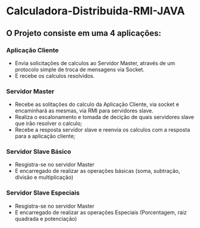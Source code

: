# Calculadora-Distribuida-RMI-JAVA

## O Projeto consiste em uma 4 aplicações:

### Aplicação Cliente 
- Envia solicitações de calculos ao Servidor Master, através de um protocolo simple de troca de mensagens via Socket. 
- E recebe os calculos resolvidos. 
  
### Servidor Master
- Recebe as solitações do calculo da Aplicação Cliente, via socket e encaminhará as mesmas, via RMI para servidores slave.
- Realiza o escalonamento e tomada de decição de quais servidores slave que irão resolver o calculo;
- Recebe a resposta servidor slave e reenvia os calculos com a resposta para a aplicação cliente;
    
### Servidor Slave Básico
 - Resgistra-se no servidor Master
 - E encarregado de realizar as operações básicas (soma, subtração, divisão e multiplicação)
 
### Servidor Slave Especiais
 - Resgistra-se no servidor Master
 - E encarregado de realizar as operações Especiais (Porcentagem, raiz quadrada e potenciação) 

